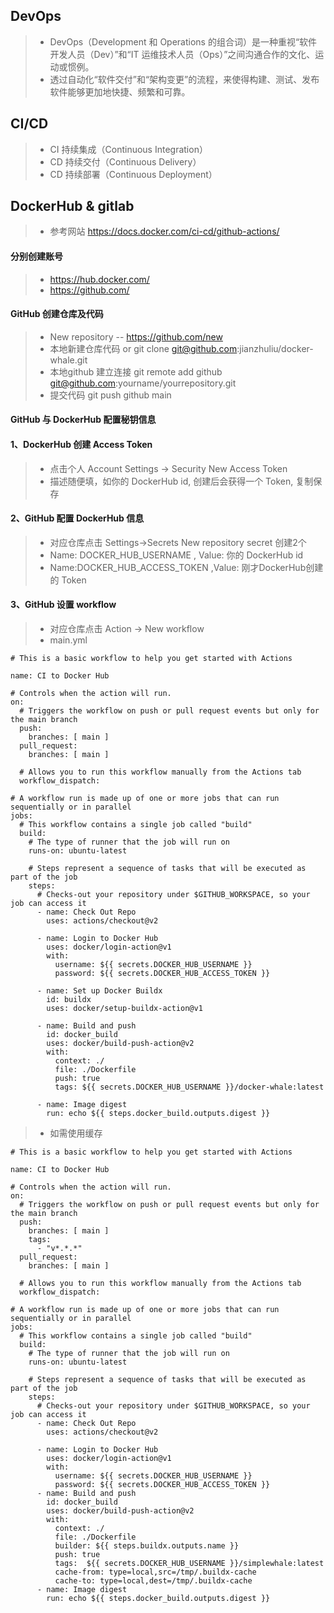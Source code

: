 ## DevOps
>- DevOps（Development 和 Operations 的组合词）是一种重视“软件开发人员（Dev）”和“IT 运维技术人员（Ops）”之间沟通合作的文化、运动或惯例。
>- 透过自动化“软件交付”和“架构变更”的流程，来使得构建、测试、发布软件能够更加地快捷、频繁和可靠。

## CI/CD
>- CI 持续集成（Continuous Integration）
>- CD 持续交付（Continuous Delivery）
>- CD 持续部署（Continuous Deployment）

## DockerHub & gitlab 
>- 参考网站 https://docs.docker.com/ci-cd/github-actions/ 

#### 分别创建账号 
>- https://hub.docker.com/ 
>- https://github.com/

#### GitHub 创建仓库及代码 
>- New repository  -- https://github.com/new
>- 本地新建仓库代码 or  git clone git@github.com:jianzhuliu/docker-whale.git
>- 本地github 建立连接  git remote add github git@github.com:yourname/yourrepository.git 
>- 提交代码 git push github main

#### GitHub 与 DockerHub 配置秘钥信息

#### 1、DockerHub 创建 Access Token
>- 点击个人 Account Settings -> Security  New Access Token
>- 描述随便填，如你的  DockerHub id, 创建后会获得一个 Token, 复制保存 

#### 2、GitHub 配置 DockerHub 信息
>- 对应仓库点击 Settings->Secrets   New repository secret 创建2个
>- Name: DOCKER_HUB_USERNAME , Value: 你的 DockerHub id  
>- Name:DOCKER_HUB_ACCESS_TOKEN ,Value: 刚才DockerHub创建的 Token

#### 3、GitHub 设置 workflow
>- 对应仓库点击 Action -> New workflow
>- main.yml

```
# This is a basic workflow to help you get started with Actions

name: CI to Docker Hub

# Controls when the action will run. 
on:
  # Triggers the workflow on push or pull request events but only for the main branch
  push:
    branches: [ main ]
  pull_request:
    branches: [ main ]

  # Allows you to run this workflow manually from the Actions tab
  workflow_dispatch:

# A workflow run is made up of one or more jobs that can run sequentially or in parallel
jobs:
  # This workflow contains a single job called "build"
  build:
    # The type of runner that the job will run on
    runs-on: ubuntu-latest

    # Steps represent a sequence of tasks that will be executed as part of the job
    steps:
      # Checks-out your repository under $GITHUB_WORKSPACE, so your job can access it
      - name: Check Out Repo
        uses: actions/checkout@v2
        
      - name: Login to Docker Hub
        uses: docker/login-action@v1
        with:
          username: ${{ secrets.DOCKER_HUB_USERNAME }}
          password: ${{ secrets.DOCKER_HUB_ACCESS_TOKEN }}
      
      - name: Set up Docker Buildx
        id: buildx
        uses: docker/setup-buildx-action@v1
        
      - name: Build and push
        id: docker_build
        uses: docker/build-push-action@v2
        with:
          context: ./
          file: ./Dockerfile
          push: true
          tags: ${{ secrets.DOCKER_HUB_USERNAME }}/docker-whale:latest

      - name: Image digest
        run: echo ${{ steps.docker_build.outputs.digest }}

```

>- 如需使用缓存
```
# This is a basic workflow to help you get started with Actions

name: CI to Docker Hub

# Controls when the action will run. 
on:
  # Triggers the workflow on push or pull request events but only for the main branch
  push:
    branches: [ main ]
	tags:
      - "v*.*.*"
  pull_request:
    branches: [ main ]

  # Allows you to run this workflow manually from the Actions tab
  workflow_dispatch:

# A workflow run is made up of one or more jobs that can run sequentially or in parallel
jobs:
  # This workflow contains a single job called "build"
  build:
    # The type of runner that the job will run on
    runs-on: ubuntu-latest

    # Steps represent a sequence of tasks that will be executed as part of the job
    steps:
      # Checks-out your repository under $GITHUB_WORKSPACE, so your job can access it
      - name: Check Out Repo
        uses: actions/checkout@v2
		
	  - name: Login to Docker Hub
        uses: docker/login-action@v1
        with:
          username: ${{ secrets.DOCKER_HUB_USERNAME }}
          password: ${{ secrets.DOCKER_HUB_ACCESS_TOKEN }}
      - name: Build and push
        id: docker_build
        uses: docker/build-push-action@v2
        with:
          context: ./
          file: ./Dockerfile
          builder: ${{ steps.buildx.outputs.name }}
          push: true
          tags:  ${{ secrets.DOCKER_HUB_USERNAME }}/simplewhale:latest
          cache-from: type=local,src=/tmp/.buildx-cache
          cache-to: type=local,dest=/tmp/.buildx-cache
      - name: Image digest
        run: echo ${{ steps.docker_build.outputs.digest }}
		
```